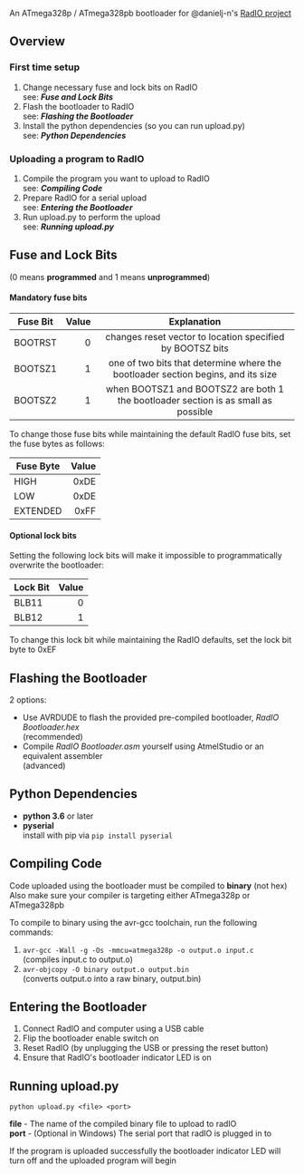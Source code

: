 An ATmega328p / ATmega328pb bootloader for @danielj-n's [RadIO project](https://github.com/danielj-n/RadIO/)




## Overview

### First time setup

1. Change necessary fuse and lock bits on RadIO  
	see: ***Fuse and Lock Bits***
2. Flash the bootloader to RadIO  
	see: ***Flashing the Bootloader***
3. Install the python dependencies (so you can run upload.py)  
	see:  ***Python Dependencies***

### Uploading a program to RadIO

1. Compile the program you want to upload to RadIO  
	see: ***Compiling Code***
2. Prepare RadIO for a serial upload  
	see: ***Entering the Bootloader***
3. Run upload.py to perform the upload  
	see: ***Running upload.py***



## Fuse and Lock Bits  

(0 means **programmed** and 1 means **unprogrammed**)

#### Mandatory fuse bits

| Fuse Bit | Value | Explanation                                                                        |
|----------|------:|:----------------------------------------------------------------------------------:|
|BOOTRST   |      0| changes reset vector to location specified by BOOTSZ bits                          |
|BOOTSZ1   |      1| one of two bits that determine where the bootloader section begins, and its size   |
|BOOTSZ2   |      1| when BOOTSZ1 and BOOTSZ2 are both 1 the bootloader section is as small as possible |

To change those fuse bits while maintaining the default RadIO fuse bits, set the fuse bytes as follows:

| Fuse Byte | Value |
|-----------|------:|
|HIGH       |   0xDE|
|LOW        |   0xDE|
|EXTENDED   |   0xFF|


#### Optional lock bits

Setting the following lock bits will make it impossible to programmatically overwrite the bootloader:

| Lock Bit | Value |
|----------|------:|
|BLB11     |      0|
|BLB12     |      1|

To change this lock bit while maintaining the RadIO defaults, set the lock bit byte to 0xEF



## Flashing the Bootloader

2 options:

- Use AVRDUDE to flash the provided pre-compiled bootloader, *RadIO Bootloader.hex*  
	(recommended)
- Compile *RadIO Bootloader.asm* yourself using AtmelStudio or an equivalent assembler  
	(advanced)



## Python Dependencies

- **python 3.6** or later
- **pyserial**  
install with pip via `pip install pyserial`



## Compiling Code

Code uploaded using the bootloader must be compiled to **binary** (not hex)  
Also make sure your compiler is targeting either ATmega328p or ATmega328pb  

To compile to binary using the avr-gcc toolchain, run the following commands:  

1. `avr-gcc -Wall -g -Os -mmcu=atmega328p -o output.o input.c`  
	(compiles input.c to output.o)  
2. `avr-objcopy -O binary output.o output.bin`  
	(converts output.o into a raw binary, output.bin)



## Entering the Bootloader

1. Connect RadIO and computer using a USB cable
2. Flip the bootloader enable switch on
3. Reset RadIO (by unplugging the USB or pressing the reset button)
4. Ensure that RadIO's bootloader indicator LED is on



## Running upload.py

`python upload.py <file> <port>`

**file** - The name of the compiled binary file to upload to radIO  
**port** - (Optional in Windows) The serial port that radIO is plugged in to

If the program is uploaded successfully the bootloader indicator LED will turn off and the uploaded program will begin